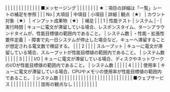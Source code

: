 |              |                                   |              |              |              |              |                                                                              |              |              |                                                                      |
|              | ■メッセージング                          |              |              |              |              |                                                                              |              |              | ★：項目の詳細は「一覧」シートの補足を参照                                                |
|              | No                                | 大項目          | 中項目          | 小項目          | 詳細           | 観点（★）                                                                        | カウント対象（★）    | インプット成果物（★）  | 補足                                                                   |
|              | 1                                 | 性能テスト        | システム         | -            | 実行時間         | キューに電文が滞留している場合、レスポンスタイム、ターンアラウンドタイムが、性能目標値の範囲内であること。                        | システム数        | ・性能・拡張性要件定義  | ・障害で丸一日システムが停止した場合など、キューへ滞留することが想定される電文数で検証する。                       |
|              | 2                                 |              |              |              | スループット       | キューに電文が滞留している場合、スループットが性能目標値の範囲内であること。                                       | システム数        |              |                                                                      |
|              | 3                                 |              |              |              | I/O          | キューに電文が滞留している場合、ディスクやネットワークのI/Oが性能目標値の範囲内であること。                              | システム数        |              |                                                                      |
|              | 4                                 |              |              |              | 使用率          | キューに電文が滞留している場合、CPUやメモリの使用率が性能目標値の範囲内であること。                                  | システム数        |              |                                                                      |
|              |                                   |              |              |              |              |                                                                              |              |              |                                                                      |
|              |                                   |              |              |              |              |                                                                              |              |              |                                                                      |
|              | ■ウェブサービス                          |              |              |              |              |                                                                              |              |              |                                                                      |
|              | 固有の観点なし                           |              |              |              |              |                                                                              |              |              |                                                                      |
